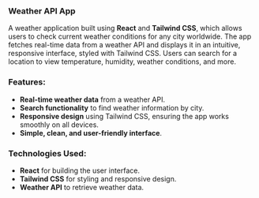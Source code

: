 ### Weather API App

A weather application built using **React** and **Tailwind CSS**, which allows users to check current weather conditions for any city worldwide. The app fetches real-time data from a weather API and displays it in an intuitive, responsive interface, styled with Tailwind CSS. Users can search for a location to view temperature, humidity, weather conditions, and more.

### Features:
- **Real-time weather data** from a weather API.
- **Search functionality** to find weather information by city.
- **Responsive design** using Tailwind CSS, ensuring the app works smoothly on all devices.
- **Simple, clean, and user-friendly interface**.
  
### Technologies Used:
- **React** for building the user interface.
- **Tailwind CSS** for styling and responsive design.
- **Weather API** to retrieve weather data.





